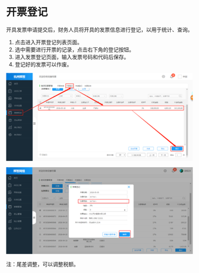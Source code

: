 # 开票登记

开具发票申请提交后，财务人员将开具的发票信息进行登记，以用于统计、查询。

1. 点击进入开票登记列表页面。
2. 选中需要进行开票的记录，点击右下角的登记按钮。
3. 进入发票登记页面，输入发票号码和代码后保存。
4. 登记好的发票可以作废。

![](/assets/开票登记02.png)

![](/assets/发票22.png)

注：尾差调整，可以调整税额。

